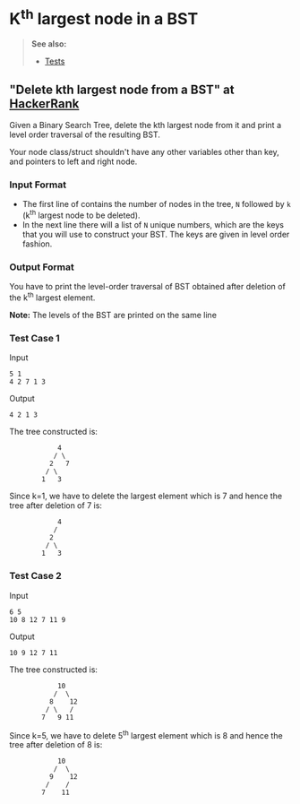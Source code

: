 # K<sup>th</sup> largest node in a BST

> **See also:**
> * [Tests](../../../../../../../test/groovy/com/tydbits/hackerrank/graphs/bst_kth_element)

## "Delete kth largest node from a BST" at [HackerRank](https://www.hackerrank.com/contests/daa-assignment-1/challenges/delete-kth-largest-node-from-a-bst)

Given a Binary Search Tree, delete the kth largest node from it and 
print a level order traversal of the resulting BST.

Your node class/struct shouldn't have any other variables other than key, 
and pointers to left and right node.

### Input Format

* The first line of contains the number of nodes in the tree, 
`N` followed by `k` (k<sup>th</sup> largest node to be deleted).
* In the next line there will a list of `N` unique numbers, which are 
the keys that you will use to construct your BST. 
The keys are given in level order fashion.

### Output Format

You have to print the level-order traversal of BST obtained after deletion 
of the k<sup>th</sup> largest element.

**Note:** The levels of the BST are printed on the same line

### Test Case 1

Input

    5 1
    4 2 7 1 3

Output

    4 2 1 3

The tree constructed is:

                4
               / \
              2   7
             / \
            1   3

Since k=1, we have to delete the largest element which is 7 and hence 
the tree after deletion of 7 is:

                4
               / 
              2   
             / \
            1   3

### Test Case 2

Input

    6 5
    10 8 12 7 11 9

Output

    10 9 12 7 11

The tree constructed is:

                10
               /  \
              8    12
             / \   /
            7   9 11

Since k=5, we have to delete 5<sup>th</sup> largest element which is 8 
and hence the tree after deletion of 8 is:

                10
               /  \
              9    12
             /    /
            7    11
